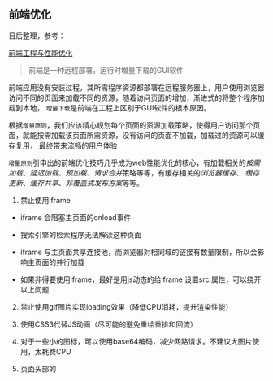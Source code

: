 ## 前端优化

日后整理，参考：

[前端工程与性能优化](https://github.com/fouber/blog/issues/3)

> 前端是一种远程部署，运行时增量下载的GUI软件

前端应用没有安装过程，其所需程序资源都部署在远程服务器上，用户使用浏览器访问不同的页面来加载不同的资源，随着访问页面的增加，渐进式的将整个程序加载到本地，
`增量下载`是前端在工程上区别于GUI软件的根本原因。

根据`增量原则`，我们应该精心规划每个页面的资源加载策略，使得用户访问那个页面，就能按需加载该页面所需资源，没有访问的页面不加载，加载过的资源可以缓存复用，
最终带来流畅的用户体验

`增量原则`引申出的前端优化技巧几乎成为web性能优化的核心，有加载相关的*按需加载*、*延迟加载*、*预加载*、*请求合并*策略等等，有缓存相关的*浏览器缓存*、
*缓存更新*、*缓存共享*、*非覆盖式发布方案*等等。

1. 禁止使用iframe

* iframe 会阻塞主页面的onload事件

* 搜索引擎的检索程序无法解读这种页面

* iframe 与主页面共享连接池，而浏览器对相同域的链接有数量限制，所以会影响主页面的并行加载

* 如果非得要使用iframe，最好是用js动态的给iframe 设置src 属性，可以绕开以上问题

2. 禁止使用gif图片实现loading效果（降低CPU消耗，提升渲染性能）

3. 使用CSS3代替JS动画（尽可能的避免重绘重排和回流）

4. 对于一些小的图标，可以使用base64编码，减少网路请求。不建议大图片使用，太耗费CPU

5. 页面头部的<script>标签会阻塞页面加载解析与渲染（js线程与渲染线程是共用一个线程的）
  
6. 合理设置缓存（服务器端缓存：CDN，浏览器缓存：强缓存和若缓存）

7. 用innerHTML代替dom操作，减少dom操作次数。

8. 缓存ajax的请求结果，减少请求数

9. 缓存dom的查询结果，减少dom操作

10. 避免使用CSS expression

*统一思路*
> 普通网站优化的统一思路：尽量向前端优化，减少数据库操作，减少磁盘IO
> 向前端优化是指，在不影响功能与体验的前提下，能在浏览器完成的就不要再服务器端完成。
> 能在缓存服务器上取得的就不要到应用服务器



